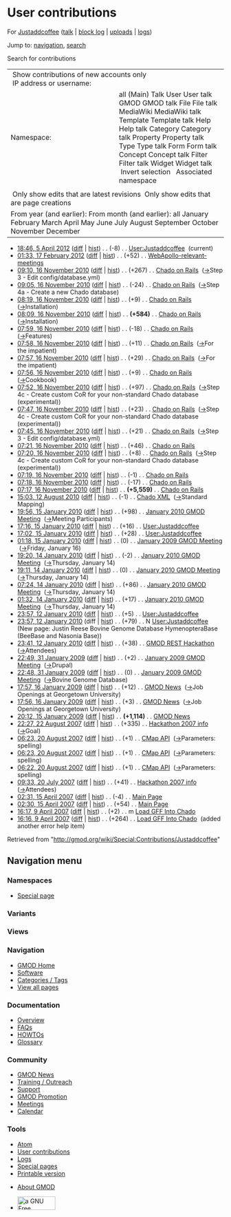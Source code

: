 <div id="mw-page-base" class="noprint">

</div>

<div id="mw-head-base" class="noprint">

</div>

<div id="content" class="mw-body" role="main">

<span id="top"></span>

<div id="mw-js-message" style="display:none;">

</div>



# <span dir="auto">User contributions</span>

<div id="bodyContent">

<div id="contentSub">

For [Justaddcoffee](/wiki/User:Justaddcoffee "User:Justaddcoffee") (<a
href="/mediawiki/index.php?title=User_talk:Justaddcoffee&amp;action=edit&amp;redlink=1"
class="new"
title="User talk:Justaddcoffee (page does not exist)">talk</a> \| [block
log](/mediawiki/index.php?title=Special:Log/block&page=User%3AJustaddcoffee "Special:Log/block")
\|
[uploads](/wiki/Special:ListFiles/Justaddcoffee "Special:ListFiles/Justaddcoffee")
\| [logs](/wiki/Special:Log/Justaddcoffee "Special:Log/Justaddcoffee"))

</div>

<div id="jump-to-nav" class="mw-jump">

Jump to: [navigation](#mw-navigation), [search](#p-search)

</div>

<div id="mw-content-text">

Search for contributions

<table class="mw-contributions-table">
<colgroup>
<col style="width: 50%" />
<col style="width: 50%" />
</colgroup>
<tbody>
<tr class="odd">
<td colspan="2"> Show contributions of new accounts only<br />
 IP address or username:</td>
</tr>
<tr class="even">
<td class="mw-label">Namespace:</td>
<td>all (Main) Talk User User talk GMOD GMOD talk File File talk
MediaWiki MediaWiki talk Template Template talk Help Help talk Category
Category talk Property Property talk Type Type talk Form Form talk
Concept Concept talk Filter Filter talk Widget Widget talk  
 Invert selection 
 Associated namespace </td>
</tr>
<tr class="odd">
<td colspan="2"></td>
</tr>
<tr class="even">
<td colspan="2"> Only show edits that are latest revisions
 Only show edits that are page creations</td>
</tr>
<tr class="odd">
<td colspan="2">From year (and earlier): From month (and earlier): all
January February March April May June July August September October
November December</td>
</tr>
</tbody>
</table>

- <a href="/mediawiki/index.php?title=User:Justaddcoffee&amp;oldid=20111"
  class="mw-changeslist-date" title="User:Justaddcoffee">18:46, 5 April
  2012</a>
  ([diff](/mediawiki/index.php?title=User:Justaddcoffee&diff=prev&oldid=20111 "User:Justaddcoffee")
  \|
  [hist](/mediawiki/index.php?title=User:Justaddcoffee&action=history "User:Justaddcoffee"))
  <span class="mw-changeslist-separator">. .</span>
  <span class="mw-plusminus-neg" dir="ltr"
  title="120 bytes after change">(-8)</span>‎
  <span class="mw-changeslist-separator">. .</span>
  <a href="/wiki/User:Justaddcoffee" class="mw-contributions-title"
  title="User:Justaddcoffee">User:Justaddcoffee</a> ‎
  <span class="mw-uctop">(current)</span>
- <a
  href="/mediawiki/index.php?title=WebApollo-relevant-meetings&amp;oldid=19745"
  class="mw-changeslist-date" title="WebApollo-relevant-meetings">01:33,
  17 February 2012</a>
  ([diff](/mediawiki/index.php?title=WebApollo-relevant-meetings&diff=prev&oldid=19745 "WebApollo-relevant-meetings")
  \|
  [hist](/mediawiki/index.php?title=WebApollo-relevant-meetings&action=history "WebApollo-relevant-meetings"))
  <span class="mw-changeslist-separator">. .</span>
  <span class="mw-plusminus-pos" dir="ltr"
  title="2,110 bytes after change">(+52)</span>‎
  <span class="mw-changeslist-separator">. .</span>
  <a href="/wiki/WebApollo-relevant-meetings"
  class="mw-contributions-title"
  title="WebApollo-relevant-meetings">WebApollo-relevant-meetings</a> ‎
- <a href="/mediawiki/index.php?title=Chado_on_Rails&amp;oldid=15089"
  class="mw-changeslist-date" title="Chado on Rails">09:10, 16 November
  2010</a>
  ([diff](/mediawiki/index.php?title=Chado_on_Rails&diff=prev&oldid=15089 "Chado on Rails")
  \|
  [hist](/mediawiki/index.php?title=Chado_on_Rails&action=history "Chado on Rails"))
  <span class="mw-changeslist-separator">. .</span>
  <span class="mw-plusminus-pos" dir="ltr"
  title="6,872 bytes after change">(+267)</span>‎
  <span class="mw-changeslist-separator">. .</span>
  <a href="/wiki/Chado_on_Rails" class="mw-contributions-title"
  title="Chado on Rails">Chado on Rails</a> ‎
  <span class="comment">([→](/wiki/Chado_on_Rails#Step_3_-_Edit_config.2Fdatabase.yml "Chado on Rails")‎<span dir="auto"><span class="autocomment">Step
  3 - Edit config/database.yml</span></span>)</span>
- <a href="/mediawiki/index.php?title=Chado_on_Rails&amp;oldid=15088"
  class="mw-changeslist-date" title="Chado on Rails">09:05, 16 November
  2010</a>
  ([diff](/mediawiki/index.php?title=Chado_on_Rails&diff=prev&oldid=15088 "Chado on Rails")
  \|
  [hist](/mediawiki/index.php?title=Chado_on_Rails&action=history "Chado on Rails"))
  <span class="mw-changeslist-separator">. .</span>
  <span class="mw-plusminus-neg" dir="ltr"
  title="6,605 bytes after change">(-24)</span>‎
  <span class="mw-changeslist-separator">. .</span>
  <a href="/wiki/Chado_on_Rails" class="mw-contributions-title"
  title="Chado on Rails">Chado on Rails</a> ‎
  <span class="comment">([→](/wiki/Chado_on_Rails#Step_4a_-_Create_a_new_Chado_database "Chado on Rails")‎<span dir="auto"><span class="autocomment">Step
  4a - Create a new Chado database</span></span>)</span>
- <a href="/mediawiki/index.php?title=Chado_on_Rails&amp;oldid=15087"
  class="mw-changeslist-date" title="Chado on Rails">08:19, 16 November
  2010</a>
  ([diff](/mediawiki/index.php?title=Chado_on_Rails&diff=prev&oldid=15087 "Chado on Rails")
  \|
  [hist](/mediawiki/index.php?title=Chado_on_Rails&action=history "Chado on Rails"))
  <span class="mw-changeslist-separator">. .</span>
  <span class="mw-plusminus-pos" dir="ltr"
  title="6,629 bytes after change">(+9)</span>‎
  <span class="mw-changeslist-separator">. .</span>
  <a href="/wiki/Chado_on_Rails" class="mw-contributions-title"
  title="Chado on Rails">Chado on Rails</a> ‎
  <span class="comment">([→](/wiki/Chado_on_Rails#Installation "Chado on Rails")‎<span dir="auto"><span class="autocomment">Installation</span></span>)</span>
- <a href="/mediawiki/index.php?title=Chado_on_Rails&amp;oldid=15086"
  class="mw-changeslist-date" title="Chado on Rails">08:09, 16 November
  2010</a>
  ([diff](/mediawiki/index.php?title=Chado_on_Rails&diff=prev&oldid=15086 "Chado on Rails")
  \|
  [hist](/mediawiki/index.php?title=Chado_on_Rails&action=history "Chado on Rails"))
  <span class="mw-changeslist-separator">. .</span> **(+584)**‎
  <span class="mw-changeslist-separator">. .</span>
  <a href="/wiki/Chado_on_Rails" class="mw-contributions-title"
  title="Chado on Rails">Chado on Rails</a> ‎
  <span class="comment">([→](/wiki/Chado_on_Rails#Installation "Chado on Rails")‎<span dir="auto"><span class="autocomment">Installation</span></span>)</span>
- <a href="/mediawiki/index.php?title=Chado_on_Rails&amp;oldid=15085"
  class="mw-changeslist-date" title="Chado on Rails">07:59, 16 November
  2010</a>
  ([diff](/mediawiki/index.php?title=Chado_on_Rails&diff=prev&oldid=15085 "Chado on Rails")
  \|
  [hist](/mediawiki/index.php?title=Chado_on_Rails&action=history "Chado on Rails"))
  <span class="mw-changeslist-separator">. .</span>
  <span class="mw-plusminus-neg" dir="ltr"
  title="6,036 bytes after change">(-18)</span>‎
  <span class="mw-changeslist-separator">. .</span>
  <a href="/wiki/Chado_on_Rails" class="mw-contributions-title"
  title="Chado on Rails">Chado on Rails</a> ‎
  <span class="comment">([→](/wiki/Chado_on_Rails#Features "Chado on Rails")‎<span dir="auto"><span class="autocomment">Features</span></span>)</span>
- <a href="/mediawiki/index.php?title=Chado_on_Rails&amp;oldid=15084"
  class="mw-changeslist-date" title="Chado on Rails">07:58, 16 November
  2010</a>
  ([diff](/mediawiki/index.php?title=Chado_on_Rails&diff=prev&oldid=15084 "Chado on Rails")
  \|
  [hist](/mediawiki/index.php?title=Chado_on_Rails&action=history "Chado on Rails"))
  <span class="mw-changeslist-separator">. .</span>
  <span class="mw-plusminus-pos" dir="ltr"
  title="6,054 bytes after change">(+11)</span>‎
  <span class="mw-changeslist-separator">. .</span>
  <a href="/wiki/Chado_on_Rails" class="mw-contributions-title"
  title="Chado on Rails">Chado on Rails</a> ‎
  <span class="comment">([→](/wiki/Chado_on_Rails#For_the_impatient "Chado on Rails")‎<span dir="auto"><span class="autocomment">For
  the impatient</span></span>)</span>
- <a href="/mediawiki/index.php?title=Chado_on_Rails&amp;oldid=15083"
  class="mw-changeslist-date" title="Chado on Rails">07:57, 16 November
  2010</a>
  ([diff](/mediawiki/index.php?title=Chado_on_Rails&diff=prev&oldid=15083 "Chado on Rails")
  \|
  [hist](/mediawiki/index.php?title=Chado_on_Rails&action=history "Chado on Rails"))
  <span class="mw-changeslist-separator">. .</span>
  <span class="mw-plusminus-pos" dir="ltr"
  title="6,043 bytes after change">(+29)</span>‎
  <span class="mw-changeslist-separator">. .</span>
  <a href="/wiki/Chado_on_Rails" class="mw-contributions-title"
  title="Chado on Rails">Chado on Rails</a> ‎
  <span class="comment">([→](/wiki/Chado_on_Rails#For_the_impatient "Chado on Rails")‎<span dir="auto"><span class="autocomment">For
  the impatient</span></span>)</span>
- <a href="/mediawiki/index.php?title=Chado_on_Rails&amp;oldid=15082"
  class="mw-changeslist-date" title="Chado on Rails">07:56, 16 November
  2010</a>
  ([diff](/mediawiki/index.php?title=Chado_on_Rails&diff=prev&oldid=15082 "Chado on Rails")
  \|
  [hist](/mediawiki/index.php?title=Chado_on_Rails&action=history "Chado on Rails"))
  <span class="mw-changeslist-separator">. .</span>
  <span class="mw-plusminus-pos" dir="ltr"
  title="6,014 bytes after change">(+9)</span>‎
  <span class="mw-changeslist-separator">. .</span>
  <a href="/wiki/Chado_on_Rails" class="mw-contributions-title"
  title="Chado on Rails">Chado on Rails</a> ‎
  <span class="comment">([→](/wiki/Chado_on_Rails#Cookbook "Chado on Rails")‎<span dir="auto"><span class="autocomment">Cookbook</span></span>)</span>
- <a href="/mediawiki/index.php?title=Chado_on_Rails&amp;oldid=15081"
  class="mw-changeslist-date" title="Chado on Rails">07:52, 16 November
  2010</a>
  ([diff](/mediawiki/index.php?title=Chado_on_Rails&diff=prev&oldid=15081 "Chado on Rails")
  \|
  [hist](/mediawiki/index.php?title=Chado_on_Rails&action=history "Chado on Rails"))
  <span class="mw-changeslist-separator">. .</span>
  <span class="mw-plusminus-pos" dir="ltr"
  title="6,005 bytes after change">(+97)</span>‎
  <span class="mw-changeslist-separator">. .</span>
  <a href="/wiki/Chado_on_Rails" class="mw-contributions-title"
  title="Chado on Rails">Chado on Rails</a> ‎
  <span class="comment">([→](/wiki/Chado_on_Rails#Step_4c_-_Create_custom_CoR_for_your_non-standard_Chado_database_.28experimental.29 "Chado on Rails")‎<span dir="auto"><span class="autocomment">Step
  4c - Create custom CoR for your non-standard Chado database
  (experimental)</span></span>)</span>
- <a href="/mediawiki/index.php?title=Chado_on_Rails&amp;oldid=15080"
  class="mw-changeslist-date" title="Chado on Rails">07:47, 16 November
  2010</a>
  ([diff](/mediawiki/index.php?title=Chado_on_Rails&diff=prev&oldid=15080 "Chado on Rails")
  \|
  [hist](/mediawiki/index.php?title=Chado_on_Rails&action=history "Chado on Rails"))
  <span class="mw-changeslist-separator">. .</span>
  <span class="mw-plusminus-pos" dir="ltr"
  title="5,908 bytes after change">(+23)</span>‎
  <span class="mw-changeslist-separator">. .</span>
  <a href="/wiki/Chado_on_Rails" class="mw-contributions-title"
  title="Chado on Rails">Chado on Rails</a> ‎
  <span class="comment">([→](/wiki/Chado_on_Rails#Step_4c_-_Create_custom_CoR_for_your_non-standard_Chado_database_.28experimental.29 "Chado on Rails")‎<span dir="auto"><span class="autocomment">Step
  4c - Create custom CoR for your non-standard Chado database
  (experimental)</span></span>)</span>
- <a href="/mediawiki/index.php?title=Chado_on_Rails&amp;oldid=15079"
  class="mw-changeslist-date" title="Chado on Rails">07:45, 16 November
  2010</a>
  ([diff](/mediawiki/index.php?title=Chado_on_Rails&diff=prev&oldid=15079 "Chado on Rails")
  \|
  [hist](/mediawiki/index.php?title=Chado_on_Rails&action=history "Chado on Rails"))
  <span class="mw-changeslist-separator">. .</span>
  <span class="mw-plusminus-pos" dir="ltr"
  title="5,885 bytes after change">(+21)</span>‎
  <span class="mw-changeslist-separator">. .</span>
  <a href="/wiki/Chado_on_Rails" class="mw-contributions-title"
  title="Chado on Rails">Chado on Rails</a> ‎
  <span class="comment">([→](/wiki/Chado_on_Rails#Step_3_-_Edit_config.2Fdatabase.yml "Chado on Rails")‎<span dir="auto"><span class="autocomment">Step
  3 - Edit config/database.yml</span></span>)</span>
- <a href="/mediawiki/index.php?title=Chado_on_Rails&amp;oldid=15078"
  class="mw-changeslist-date" title="Chado on Rails">07:21, 16 November
  2010</a>
  ([diff](/mediawiki/index.php?title=Chado_on_Rails&diff=prev&oldid=15078 "Chado on Rails")
  \|
  [hist](/mediawiki/index.php?title=Chado_on_Rails&action=history "Chado on Rails"))
  <span class="mw-changeslist-separator">. .</span>
  <span class="mw-plusminus-pos" dir="ltr"
  title="5,864 bytes after change">(+46)</span>‎
  <span class="mw-changeslist-separator">. .</span>
  <a href="/wiki/Chado_on_Rails" class="mw-contributions-title"
  title="Chado on Rails">Chado on Rails</a> ‎
- <a href="/mediawiki/index.php?title=Chado_on_Rails&amp;oldid=15077"
  class="mw-changeslist-date" title="Chado on Rails">07:20, 16 November
  2010</a>
  ([diff](/mediawiki/index.php?title=Chado_on_Rails&diff=prev&oldid=15077 "Chado on Rails")
  \|
  [hist](/mediawiki/index.php?title=Chado_on_Rails&action=history "Chado on Rails"))
  <span class="mw-changeslist-separator">. .</span>
  <span class="mw-plusminus-pos" dir="ltr"
  title="5,818 bytes after change">(+8)</span>‎
  <span class="mw-changeslist-separator">. .</span>
  <a href="/wiki/Chado_on_Rails" class="mw-contributions-title"
  title="Chado on Rails">Chado on Rails</a> ‎
  <span class="comment">([→](/wiki/Chado_on_Rails#Step_4c_-_Create_custom_CoR_for_your_non-standard_Chado_database_.28experimental.29 "Chado on Rails")‎<span dir="auto"><span class="autocomment">Step
  4c - Create custom CoR for your non-standard Chado database
  (experimental)</span></span>)</span>
- <a href="/mediawiki/index.php?title=Chado_on_Rails&amp;oldid=15076"
  class="mw-changeslist-date" title="Chado on Rails">07:19, 16 November
  2010</a>
  ([diff](/mediawiki/index.php?title=Chado_on_Rails&diff=prev&oldid=15076 "Chado on Rails")
  \|
  [hist](/mediawiki/index.php?title=Chado_on_Rails&action=history "Chado on Rails"))
  <span class="mw-changeslist-separator">. .</span>
  <span class="mw-plusminus-neg" dir="ltr"
  title="5,810 bytes after change">(-1)</span>‎
  <span class="mw-changeslist-separator">. .</span>
  <a href="/wiki/Chado_on_Rails" class="mw-contributions-title"
  title="Chado on Rails">Chado on Rails</a> ‎
- <a href="/mediawiki/index.php?title=Chado_on_Rails&amp;oldid=15075"
  class="mw-changeslist-date" title="Chado on Rails">07:18, 16 November
  2010</a>
  ([diff](/mediawiki/index.php?title=Chado_on_Rails&diff=prev&oldid=15075 "Chado on Rails")
  \|
  [hist](/mediawiki/index.php?title=Chado_on_Rails&action=history "Chado on Rails"))
  <span class="mw-changeslist-separator">. .</span>
  <span class="mw-plusminus-neg" dir="ltr"
  title="5,811 bytes after change">(-17)</span>‎
  <span class="mw-changeslist-separator">. .</span>
  <a href="/wiki/Chado_on_Rails" class="mw-contributions-title"
  title="Chado on Rails">Chado on Rails</a> ‎
- <a href="/mediawiki/index.php?title=Chado_on_Rails&amp;oldid=15074"
  class="mw-changeslist-date" title="Chado on Rails">07:17, 16 November
  2010</a>
  ([diff](/mediawiki/index.php?title=Chado_on_Rails&diff=prev&oldid=15074 "Chado on Rails")
  \|
  [hist](/mediawiki/index.php?title=Chado_on_Rails&action=history "Chado on Rails"))
  <span class="mw-changeslist-separator">. .</span> **(+5,559)**‎
  <span class="mw-changeslist-separator">. .</span>
  <a href="/wiki/Chado_on_Rails" class="mw-contributions-title"
  title="Chado on Rails">Chado on Rails</a> ‎
- <a href="/mediawiki/index.php?title=Chado_XML&amp;oldid=14165"
  class="mw-changeslist-date" title="Chado XML">15:03, 12 August 2010</a>
  ([diff](/mediawiki/index.php?title=Chado_XML&diff=prev&oldid=14165 "Chado XML")
  \|
  [hist](/mediawiki/index.php?title=Chado_XML&action=history "Chado XML"))
  <span class="mw-changeslist-separator">. .</span>
  <span class="mw-plusminus-neg" dir="ltr"
  title="10,220 bytes after change">(-1)</span>‎
  <span class="mw-changeslist-separator">. .</span>
  <a href="/wiki/Chado_XML" class="mw-contributions-title"
  title="Chado XML">Chado XML</a> ‎
  <span class="comment">([→](/wiki/Chado_XML#Standard_Mapping "Chado XML")‎<span dir="auto"><span class="autocomment">Standard
  Mapping</span></span>)</span>
- <a
  href="/mediawiki/index.php?title=January_2010_GMOD_Meeting&amp;oldid=11385"
  class="mw-changeslist-date" title="January 2010 GMOD Meeting">19:56, 15
  January 2010</a>
  ([diff](/mediawiki/index.php?title=January_2010_GMOD_Meeting&diff=prev&oldid=11385 "January 2010 GMOD Meeting")
  \|
  [hist](/mediawiki/index.php?title=January_2010_GMOD_Meeting&action=history "January 2010 GMOD Meeting"))
  <span class="mw-changeslist-separator">. .</span>
  <span class="mw-plusminus-pos" dir="ltr"
  title="18,637 bytes after change">(+98)</span>‎
  <span class="mw-changeslist-separator">. .</span>
  <a href="/wiki/January_2010_GMOD_Meeting" class="mw-contributions-title"
  title="January 2010 GMOD Meeting">January 2010 GMOD Meeting</a> ‎
  <span class="comment">([→](/wiki/January_2010_GMOD_Meeting#Meeting_Participants "January 2010 GMOD Meeting")‎<span dir="auto"><span class="autocomment">Meeting
  Participants</span></span>)</span>
- <a href="/mediawiki/index.php?title=User:Justaddcoffee&amp;oldid=11372"
  class="mw-changeslist-date" title="User:Justaddcoffee">17:16, 15 January
  2010</a>
  ([diff](/mediawiki/index.php?title=User:Justaddcoffee&diff=prev&oldid=11372 "User:Justaddcoffee")
  \|
  [hist](/mediawiki/index.php?title=User:Justaddcoffee&action=history "User:Justaddcoffee"))
  <span class="mw-changeslist-separator">. .</span>
  <span class="mw-plusminus-pos" dir="ltr"
  title="128 bytes after change">(+16)</span>‎
  <span class="mw-changeslist-separator">. .</span>
  <a href="/wiki/User:Justaddcoffee" class="mw-contributions-title"
  title="User:Justaddcoffee">User:Justaddcoffee</a> ‎
- <a href="/mediawiki/index.php?title=User:Justaddcoffee&amp;oldid=11371"
  class="mw-changeslist-date" title="User:Justaddcoffee">17:02, 15 January
  2010</a>
  ([diff](/mediawiki/index.php?title=User:Justaddcoffee&diff=prev&oldid=11371 "User:Justaddcoffee")
  \|
  [hist](/mediawiki/index.php?title=User:Justaddcoffee&action=history "User:Justaddcoffee"))
  <span class="mw-changeslist-separator">. .</span>
  <span class="mw-plusminus-pos" dir="ltr"
  title="112 bytes after change">(+28)</span>‎
  <span class="mw-changeslist-separator">. .</span>
  <a href="/wiki/User:Justaddcoffee" class="mw-contributions-title"
  title="User:Justaddcoffee">User:Justaddcoffee</a> ‎
- <a
  href="/mediawiki/index.php?title=January_2009_GMOD_Meeting&amp;oldid=11341"
  class="mw-changeslist-date" title="January 2009 GMOD Meeting">01:18, 15
  January 2010</a>
  ([diff](/mediawiki/index.php?title=January_2009_GMOD_Meeting&diff=prev&oldid=11341 "January 2009 GMOD Meeting")
  \|
  [hist](/mediawiki/index.php?title=January_2009_GMOD_Meeting&action=history "January 2009 GMOD Meeting"))
  <span class="mw-changeslist-separator">. .</span>
  <span class="mw-plusminus-null" dir="ltr"
  title="51,596 bytes after change">(0)</span>‎
  <span class="mw-changeslist-separator">. .</span>
  <a href="/wiki/January_2009_GMOD_Meeting" class="mw-contributions-title"
  title="January 2009 GMOD Meeting">January 2009 GMOD Meeting</a> ‎
  <span class="comment">([→](/wiki/January_2009_GMOD_Meeting#Friday.2C_January_16 "January 2009 GMOD Meeting")‎<span dir="auto"><span class="autocomment">Friday,
  January 16</span></span>)</span>
- <a
  href="/mediawiki/index.php?title=January_2010_GMOD_Meeting&amp;oldid=11325"
  class="mw-changeslist-date" title="January 2010 GMOD Meeting">19:20, 14
  January 2010</a>
  ([diff](/mediawiki/index.php?title=January_2010_GMOD_Meeting&diff=prev&oldid=11325 "January 2010 GMOD Meeting")
  \|
  [hist](/mediawiki/index.php?title=January_2010_GMOD_Meeting&action=history "January 2010 GMOD Meeting"))
  <span class="mw-changeslist-separator">. .</span>
  <span class="mw-plusminus-neg" dir="ltr"
  title="17,534 bytes after change">(-2)</span>‎
  <span class="mw-changeslist-separator">. .</span>
  <a href="/wiki/January_2010_GMOD_Meeting" class="mw-contributions-title"
  title="January 2010 GMOD Meeting">January 2010 GMOD Meeting</a> ‎
  <span class="comment">([→](/wiki/January_2010_GMOD_Meeting#Thursday.2C_January_14 "January 2010 GMOD Meeting")‎<span dir="auto"><span class="autocomment">Thursday,
  January 14</span></span>)</span>
- <a
  href="/mediawiki/index.php?title=January_2010_GMOD_Meeting&amp;oldid=11324"
  class="mw-changeslist-date" title="January 2010 GMOD Meeting">19:11, 14
  January 2010</a>
  ([diff](/mediawiki/index.php?title=January_2010_GMOD_Meeting&diff=prev&oldid=11324 "January 2010 GMOD Meeting")
  \|
  [hist](/mediawiki/index.php?title=January_2010_GMOD_Meeting&action=history "January 2010 GMOD Meeting"))
  <span class="mw-changeslist-separator">. .</span>
  <span class="mw-plusminus-null" dir="ltr"
  title="17,536 bytes after change">(0)</span>‎
  <span class="mw-changeslist-separator">. .</span>
  <a href="/wiki/January_2010_GMOD_Meeting" class="mw-contributions-title"
  title="January 2010 GMOD Meeting">January 2010 GMOD Meeting</a> ‎
  <span class="comment">([→](/wiki/January_2010_GMOD_Meeting#Thursday.2C_January_14 "January 2010 GMOD Meeting")‎<span dir="auto"><span class="autocomment">Thursday,
  January 14</span></span>)</span>
- <a
  href="/mediawiki/index.php?title=January_2010_GMOD_Meeting&amp;oldid=11321"
  class="mw-changeslist-date" title="January 2010 GMOD Meeting">07:24, 14
  January 2010</a>
  ([diff](/mediawiki/index.php?title=January_2010_GMOD_Meeting&diff=prev&oldid=11321 "January 2010 GMOD Meeting")
  \|
  [hist](/mediawiki/index.php?title=January_2010_GMOD_Meeting&action=history "January 2010 GMOD Meeting"))
  <span class="mw-changeslist-separator">. .</span>
  <span class="mw-plusminus-pos" dir="ltr"
  title="17,536 bytes after change">(+86)</span>‎
  <span class="mw-changeslist-separator">. .</span>
  <a href="/wiki/January_2010_GMOD_Meeting" class="mw-contributions-title"
  title="January 2010 GMOD Meeting">January 2010 GMOD Meeting</a> ‎
  <span class="comment">([→](/wiki/January_2010_GMOD_Meeting#Thursday.2C_January_14 "January 2010 GMOD Meeting")‎<span dir="auto"><span class="autocomment">Thursday,
  January 14</span></span>)</span>
- <a
  href="/mediawiki/index.php?title=January_2010_GMOD_Meeting&amp;oldid=11315"
  class="mw-changeslist-date" title="January 2010 GMOD Meeting">01:32, 14
  January 2010</a>
  ([diff](/mediawiki/index.php?title=January_2010_GMOD_Meeting&diff=prev&oldid=11315 "January 2010 GMOD Meeting")
  \|
  [hist](/mediawiki/index.php?title=January_2010_GMOD_Meeting&action=history "January 2010 GMOD Meeting"))
  <span class="mw-changeslist-separator">. .</span>
  <span class="mw-plusminus-pos" dir="ltr"
  title="17,413 bytes after change">(+17)</span>‎
  <span class="mw-changeslist-separator">. .</span>
  <a href="/wiki/January_2010_GMOD_Meeting" class="mw-contributions-title"
  title="January 2010 GMOD Meeting">January 2010 GMOD Meeting</a> ‎
  <span class="comment">([→](/wiki/January_2010_GMOD_Meeting#Thursday.2C_January_14 "January 2010 GMOD Meeting")‎<span dir="auto"><span class="autocomment">Thursday,
  January 14</span></span>)</span>
- <a href="/mediawiki/index.php?title=User:Justaddcoffee&amp;oldid=11257"
  class="mw-changeslist-date" title="User:Justaddcoffee">23:57, 12 January
  2010</a>
  ([diff](/mediawiki/index.php?title=User:Justaddcoffee&diff=prev&oldid=11257 "User:Justaddcoffee")
  \|
  [hist](/mediawiki/index.php?title=User:Justaddcoffee&action=history "User:Justaddcoffee"))
  <span class="mw-changeslist-separator">. .</span>
  <span class="mw-plusminus-pos" dir="ltr"
  title="84 bytes after change">(+5)</span>‎
  <span class="mw-changeslist-separator">. .</span>
  <a href="/wiki/User:Justaddcoffee" class="mw-contributions-title"
  title="User:Justaddcoffee">User:Justaddcoffee</a> ‎
- <a href="/mediawiki/index.php?title=User:Justaddcoffee&amp;oldid=11256"
  class="mw-changeslist-date" title="User:Justaddcoffee">23:57, 12 January
  2010</a> (diff \|
  [hist](/mediawiki/index.php?title=User:Justaddcoffee&action=history "User:Justaddcoffee"))
  <span class="mw-changeslist-separator">. .</span>
  <span class="mw-plusminus-pos" dir="ltr"
  title="79 bytes after change">(+79)</span>‎
  <span class="mw-changeslist-separator">. .</span> N
  <a href="/wiki/User:Justaddcoffee" class="mw-contributions-title"
  title="User:Justaddcoffee">User:Justaddcoffee</a> ‎
  <span class="comment">(New page: Justin Reese Bovine Genome Database
  HymenopteraBase (BeeBase and Nasonia Base))</span>
- <a href="/mediawiki/index.php?title=GMOD_REST_Hackathon&amp;oldid=11255"
  class="mw-changeslist-date" title="GMOD REST Hackathon">23:41, 12
  January 2010</a>
  ([diff](/mediawiki/index.php?title=GMOD_REST_Hackathon&diff=prev&oldid=11255 "GMOD REST Hackathon")
  \|
  [hist](/mediawiki/index.php?title=GMOD_REST_Hackathon&action=history "GMOD REST Hackathon"))
  <span class="mw-changeslist-separator">. .</span>
  <span class="mw-plusminus-pos" dir="ltr"
  title="1,272 bytes after change">(+38)</span>‎
  <span class="mw-changeslist-separator">. .</span>
  <a href="/wiki/GMOD_REST_Hackathon" class="mw-contributions-title"
  title="GMOD REST Hackathon">GMOD REST Hackathon</a> ‎
  <span class="comment">([→](/wiki/GMOD_REST_Hackathon#Attendees "GMOD REST Hackathon")‎<span dir="auto"><span class="autocomment">Attendees</span></span>)</span>
- <a
  href="/mediawiki/index.php?title=January_2009_GMOD_Meeting&amp;oldid=7477"
  class="mw-changeslist-date" title="January 2009 GMOD Meeting">22:49, 31
  January 2009</a>
  ([diff](/mediawiki/index.php?title=January_2009_GMOD_Meeting&diff=prev&oldid=7477 "January 2009 GMOD Meeting")
  \|
  [hist](/mediawiki/index.php?title=January_2009_GMOD_Meeting&action=history "January 2009 GMOD Meeting"))
  <span class="mw-changeslist-separator">. .</span>
  <span class="mw-plusminus-pos" dir="ltr"
  title="46,577 bytes after change">(+2)</span>‎
  <span class="mw-changeslist-separator">. .</span>
  <a href="/wiki/January_2009_GMOD_Meeting" class="mw-contributions-title"
  title="January 2009 GMOD Meeting">January 2009 GMOD Meeting</a> ‎
  <span class="comment">([→](/wiki/January_2009_GMOD_Meeting#Drupal "January 2009 GMOD Meeting")‎<span dir="auto"><span class="autocomment">Drupal</span></span>)</span>
- <a
  href="/mediawiki/index.php?title=January_2009_GMOD_Meeting&amp;oldid=7476"
  class="mw-changeslist-date" title="January 2009 GMOD Meeting">22:48, 31
  January 2009</a>
  ([diff](/mediawiki/index.php?title=January_2009_GMOD_Meeting&diff=prev&oldid=7476 "January 2009 GMOD Meeting")
  \|
  [hist](/mediawiki/index.php?title=January_2009_GMOD_Meeting&action=history "January 2009 GMOD Meeting"))
  <span class="mw-changeslist-separator">. .</span>
  <span class="mw-plusminus-null" dir="ltr"
  title="46,575 bytes after change">(0)</span>‎
  <span class="mw-changeslist-separator">. .</span>
  <a href="/wiki/January_2009_GMOD_Meeting" class="mw-contributions-title"
  title="January 2009 GMOD Meeting">January 2009 GMOD Meeting</a> ‎
  <span class="comment">([→](/wiki/January_2009_GMOD_Meeting#Bovine_Genome_Database "January 2009 GMOD Meeting")‎<span dir="auto"><span class="autocomment">Bovine
  Genome Database</span></span>)</span>
- <a href="/mediawiki/index.php?title=GMOD_News&amp;oldid=7202"
  class="mw-changeslist-date" title="GMOD News">17:57, 16 January 2009</a>
  ([diff](/mediawiki/index.php?title=GMOD_News&diff=prev&oldid=7202 "GMOD News")
  \|
  [hist](/mediawiki/index.php?title=GMOD_News&action=history "GMOD News"))
  <span class="mw-changeslist-separator">. .</span>
  <span class="mw-plusminus-pos" dir="ltr"
  title="28,617 bytes after change">(+12)</span>‎
  <span class="mw-changeslist-separator">. .</span>
  <a href="/wiki/GMOD_News" class="mw-contributions-title"
  title="GMOD News">GMOD News</a> ‎
  <span class="comment">([→](/wiki/GMOD_News#Job_Openings_at_Georgetown_University "GMOD News")‎<span dir="auto"><span class="autocomment">Job
  Openings at Georgetown University</span></span>)</span>
- <a href="/mediawiki/index.php?title=GMOD_News&amp;oldid=7201"
  class="mw-changeslist-date" title="GMOD News">17:56, 16 January 2009</a>
  ([diff](/mediawiki/index.php?title=GMOD_News&diff=prev&oldid=7201 "GMOD News")
  \|
  [hist](/mediawiki/index.php?title=GMOD_News&action=history "GMOD News"))
  <span class="mw-changeslist-separator">. .</span>
  <span class="mw-plusminus-pos" dir="ltr"
  title="28,605 bytes after change">(+3)</span>‎
  <span class="mw-changeslist-separator">. .</span>
  <a href="/wiki/GMOD_News" class="mw-contributions-title"
  title="GMOD News">GMOD News</a> ‎
  <span class="comment">([→](/wiki/GMOD_News#Job_Openings_at_Georgetown_University "GMOD News")‎<span dir="auto"><span class="autocomment">Job
  Openings at Georgetown University</span></span>)</span>
- <a href="/mediawiki/index.php?title=GMOD_News&amp;oldid=7150"
  class="mw-changeslist-date" title="GMOD News">20:12, 15 January 2009</a>
  ([diff](/mediawiki/index.php?title=GMOD_News&diff=prev&oldid=7150 "GMOD News")
  \|
  [hist](/mediawiki/index.php?title=GMOD_News&action=history "GMOD News"))
  <span class="mw-changeslist-separator">. .</span> **(+1,114)**‎
  <span class="mw-changeslist-separator">. .</span>
  <a href="/wiki/GMOD_News" class="mw-contributions-title"
  title="GMOD News">GMOD News</a> ‎
- <a href="/mediawiki/index.php?title=Hackathon_2007_info&amp;oldid=2940"
  class="mw-changeslist-date" title="Hackathon 2007 info">22:27, 22 August
  2007</a>
  ([diff](/mediawiki/index.php?title=Hackathon_2007_info&diff=prev&oldid=2940 "Hackathon 2007 info")
  \|
  [hist](/mediawiki/index.php?title=Hackathon_2007_info&action=history "Hackathon 2007 info"))
  <span class="mw-changeslist-separator">. .</span>
  <span class="mw-plusminus-pos" dir="ltr"
  title="9,648 bytes after change">(+335)</span>‎
  <span class="mw-changeslist-separator">. .</span>
  <a href="/wiki/Hackathon_2007_info" class="mw-contributions-title"
  title="Hackathon 2007 info">Hackathon 2007 info</a> ‎
  <span class="comment">([→](/wiki/Hackathon_2007_info#Goal "Hackathon 2007 info")‎<span dir="auto"><span class="autocomment">Goal</span></span>)</span>
- <a href="/mediawiki/index.php?title=CMap_API&amp;oldid=2928"
  class="mw-changeslist-date" title="CMap API">06:23, 20 August 2007</a>
  ([diff](/mediawiki/index.php?title=CMap_API&diff=prev&oldid=2928 "CMap API")
  \|
  [hist](/mediawiki/index.php?title=CMap_API&action=history "CMap API"))
  <span class="mw-changeslist-separator">. .</span>
  <span class="mw-plusminus-pos" dir="ltr"
  title="28,869 bytes after change">(+1)</span>‎
  <span class="mw-changeslist-separator">. .</span>
  <a href="/wiki/CMap_API" class="mw-contributions-title"
  title="CMap API">CMap API</a> ‎
  <span class="comment">([→](/wiki/CMap_API#Parameters "CMap API")‎<span dir="auto"><span class="autocomment">Parameters:
  </span> spelling</span>)</span>
- <a href="/mediawiki/index.php?title=CMap_API&amp;oldid=2927"
  class="mw-changeslist-date" title="CMap API">06:23, 20 August 2007</a>
  ([diff](/mediawiki/index.php?title=CMap_API&diff=prev&oldid=2927 "CMap API")
  \|
  [hist](/mediawiki/index.php?title=CMap_API&action=history "CMap API"))
  <span class="mw-changeslist-separator">. .</span>
  <span class="mw-plusminus-pos" dir="ltr"
  title="28,868 bytes after change">(+1)</span>‎
  <span class="mw-changeslist-separator">. .</span>
  <a href="/wiki/CMap_API" class="mw-contributions-title"
  title="CMap API">CMap API</a> ‎
  <span class="comment">([→](/wiki/CMap_API#Parameters "CMap API")‎<span dir="auto"><span class="autocomment">Parameters:
  </span> spelling</span>)</span>
- <a href="/mediawiki/index.php?title=CMap_API&amp;oldid=2926"
  class="mw-changeslist-date" title="CMap API">06:22, 20 August 2007</a>
  ([diff](/mediawiki/index.php?title=CMap_API&diff=prev&oldid=2926 "CMap API")
  \|
  [hist](/mediawiki/index.php?title=CMap_API&action=history "CMap API"))
  <span class="mw-changeslist-separator">. .</span>
  <span class="mw-plusminus-pos" dir="ltr"
  title="28,867 bytes after change">(+1)</span>‎
  <span class="mw-changeslist-separator">. .</span>
  <a href="/wiki/CMap_API" class="mw-contributions-title"
  title="CMap API">CMap API</a> ‎
  <span class="comment">([→](/wiki/CMap_API#Parameters "CMap API")‎<span dir="auto"><span class="autocomment">Parameters:
  </span> spelling</span>)</span>
- <a href="/mediawiki/index.php?title=Hackathon_2007_info&amp;oldid=2831"
  class="mw-changeslist-date" title="Hackathon 2007 info">09:33, 20 July
  2007</a>
  ([diff](/mediawiki/index.php?title=Hackathon_2007_info&diff=prev&oldid=2831 "Hackathon 2007 info")
  \|
  [hist](/mediawiki/index.php?title=Hackathon_2007_info&action=history "Hackathon 2007 info"))
  <span class="mw-changeslist-separator">. .</span>
  <span class="mw-plusminus-pos" dir="ltr"
  title="3,966 bytes after change">(+41)</span>‎
  <span class="mw-changeslist-separator">. .</span>
  <a href="/wiki/Hackathon_2007_info" class="mw-contributions-title"
  title="Hackathon 2007 info">Hackathon 2007 info</a> ‎
  <span class="comment">([→](/wiki/Hackathon_2007_info#Attendees "Hackathon 2007 info")‎<span dir="auto"><span class="autocomment">Attendees</span></span>)</span>
- <a href="/mediawiki/index.php?title=Main_Page&amp;oldid=2371"
  class="mw-changeslist-date" title="Main Page">02:31, 15 April 2007</a>
  ([diff](/mediawiki/index.php?title=Main_Page&diff=prev&oldid=2371 "Main Page")
  \|
  [hist](/mediawiki/index.php?title=Main_Page&action=history "Main Page"))
  <span class="mw-changeslist-separator">. .</span>
  <span class="mw-plusminus-neg" dir="ltr"
  title="2,410 bytes after change">(-4)</span>‎
  <span class="mw-changeslist-separator">. .</span>
  <a href="/wiki/Main_Page" class="mw-contributions-title"
  title="Main Page">Main Page</a> ‎
- <a href="/mediawiki/index.php?title=Main_Page&amp;oldid=2370"
  class="mw-changeslist-date" title="Main Page">02:30, 15 April 2007</a>
  ([diff](/mediawiki/index.php?title=Main_Page&diff=prev&oldid=2370 "Main Page")
  \|
  [hist](/mediawiki/index.php?title=Main_Page&action=history "Main Page"))
  <span class="mw-changeslist-separator">. .</span>
  <span class="mw-plusminus-pos" dir="ltr"
  title="2,414 bytes after change">(+54)</span>‎
  <span class="mw-changeslist-separator">. .</span>
  <a href="/wiki/Main_Page" class="mw-contributions-title"
  title="Main Page">Main Page</a> ‎
- <a href="/mediawiki/index.php?title=Load_GFF_Into_Chado&amp;oldid=2281"
  class="mw-changeslist-date" title="Load GFF Into Chado">16:17, 9 April
  2007</a>
  ([diff](/mediawiki/index.php?title=Load_GFF_Into_Chado&diff=prev&oldid=2281 "Load GFF Into Chado")
  \|
  [hist](/mediawiki/index.php?title=Load_GFF_Into_Chado&action=history "Load GFF Into Chado"))
  <span class="mw-changeslist-separator">. .</span>
  <span class="mw-plusminus-pos" dir="ltr"
  title="6,514 bytes after change">(+2)</span>‎
  <span class="mw-changeslist-separator">. .</span> m
  <a href="/wiki/Load_GFF_Into_Chado" class="mw-contributions-title"
  title="Load GFF Into Chado">Load GFF Into Chado</a> ‎
- <a href="/mediawiki/index.php?title=Load_GFF_Into_Chado&amp;oldid=2280"
  class="mw-changeslist-date" title="Load GFF Into Chado">16:16, 9 April
  2007</a>
  ([diff](/mediawiki/index.php?title=Load_GFF_Into_Chado&diff=prev&oldid=2280 "Load GFF Into Chado")
  \|
  [hist](/mediawiki/index.php?title=Load_GFF_Into_Chado&action=history "Load GFF Into Chado"))
  <span class="mw-changeslist-separator">. .</span>
  <span class="mw-plusminus-pos" dir="ltr"
  title="6,512 bytes after change">(+264)</span>‎
  <span class="mw-changeslist-separator">. .</span>
  <a href="/wiki/Load_GFF_Into_Chado" class="mw-contributions-title"
  title="Load GFF Into Chado">Load GFF Into Chado</a> ‎
  <span class="comment">(added another error help item)</span>

</div>

<div class="printfooter">

Retrieved from
"<http://gmod.org/wiki/Special:Contributions/Justaddcoffee>"

</div>

<div id="catlinks" class="catlinks catlinks-allhidden">

</div>

<div class="visualClear">

</div>

</div>

</div>

<div id="mw-navigation">

## Navigation menu

<div id="mw-head">



<div id="left-navigation">

<div id="p-namespaces" class="vectorTabs" role="navigation"
aria-labelledby="p-namespaces-label">

### Namespaces

- <span id="ca-nstab-special">[Special
  page](/wiki/Special:Contributions/Justaddcoffee "This is a special page, you cannot edit the page itself")</span>

</div>

<div id="p-variants" class="vectorMenu emptyPortlet" role="navigation"
aria-labelledby="p-variants-label">

### 

### Variants[](#)

<div class="menu">

</div>

</div>

</div>

<div id="right-navigation">

<div id="p-views" class="vectorTabs emptyPortlet" role="navigation"
aria-labelledby="p-views-label">

### Views

</div>



</div>



</div>

</div>

</div>

<div id="mw-panel">

<div id="p-logo" role="banner">

<a href="/wiki/Main_Page"
style="background-image: url(http://gmod.org/images/GMOD-cogs.png);"
title="Visit the main page"></a>

</div>

<div id="p-Navigation" class="portal" role="navigation"
aria-labelledby="p-Navigation-label">

### Navigation

<div class="body">

- <span id="n-GMOD-Home">[GMOD Home](/wiki/Main_Page)</span>
- <span id="n-Software">[Software](/wiki/GMOD_Components)</span>
- <span id="n-Categories-.2F-Tags">[Categories /
  Tags](/wiki/Categories)</span>
- <span id="n-View-all-pages">[View all
  pages](/wiki/Special:AllPages)</span>

</div>

</div>

<div id="p-Documentation" class="portal" role="navigation"
aria-labelledby="p-Documentation-label">

### Documentation

<div class="body">

- <span id="n-Overview">[Overview](/wiki/Overview)</span>
- <span id="n-FAQs">[FAQs](/wiki/Category:FAQ)</span>
- <span id="n-HOWTOs">[HOWTOs](/wiki/Category:HOWTO)</span>
- <span id="n-Glossary">[Glossary](/wiki/Glossary)</span>

</div>

</div>

<div id="p-Community" class="portal" role="navigation"
aria-labelledby="p-Community-label">

### Community

<div class="body">

- <span id="n-GMOD-News">[GMOD News](/wiki/GMOD_News)</span>
- <span id="n-Training-.2F-Outreach">[Training /
  Outreach](/wiki/Training_and_Outreach)</span>
- <span id="n-Support">[Support](/wiki/Support)</span>
- <span id="n-GMOD-Promotion">[GMOD
  Promotion](/wiki/GMOD_Promotion)</span>
- <span id="n-Meetings">[Meetings](/wiki/Meetings)</span>
- <span id="n-Calendar">[Calendar](/wiki/Calendar)</span>

</div>

</div>

<div id="p-tb" class="portal" role="navigation"
aria-labelledby="p-tb-label">

### Tools

<div class="body">

- <span id="feedlinks"><a
  href="http://gmod.org/mediawiki/index.php?title=Special:Contributions/Justaddcoffee&amp;feed=atom"
  id="feed-atom" class="feedlink" rel="alternate"
  type="application/atom+xml" title="Atom feed for this page">Atom</a></span>
- <span id="t-contributions">[User
  contributions](/wiki/Special:Contributions/Justaddcoffee "A list of contributions of this user")</span>
- <span id="t-log">[Logs](/wiki/Special:Log/Justaddcoffee)</span>
- <span id="t-specialpages"><a href="/wiki/Special:SpecialPages" accesskey="q"
  title="A list of all special pages [q]">Special pages</a></span>
- <span id="t-print"><a
  href="/mediawiki/index.php?title=Special:Contributions/Justaddcoffee&amp;printable=yes"
  rel="alternate" accesskey="p"
  title="Printable version of this page [p]">Printable version</a></span>

</div>

</div>

</div>

</div>

<div id="footer" role="contentinfo">

- <span id="footer-places-about">[About
  GMOD](/wiki/GMOD:About "GMOD:About")</span>

<!-- -->

- <span id="footer-copyrightico">[<img src="http://www.gnu.org/graphics/gfdl-logo-small.png" width="88"
  height="31" alt="a GNU Free Documentation License" />](http://www.gnu.org/licenses/fdl-1.3.html)</span>


<div style="clear:both">

</div>

</div>
